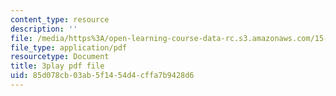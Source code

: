 ```yaml
---
content_type: resource
description: ''
file: /media/https%3A/open-learning-course-data-rc.s3.amazonaws.com/15-071-the-analytics-edge-spring-2017/85d078cb03ab5f1454d4cffa7b9428d6_cYGYTNZTP7M.pdf
file_type: application/pdf
resourcetype: Document
title: 3play pdf file
uid: 85d078cb-03ab-5f14-54d4-cffa7b9428d6
---
```

